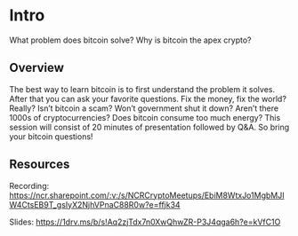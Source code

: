 # Intro
What problem does bitcoin solve? Why is bitcoin the apex crypto?

## Overview
The best way to learn bitcoin is to first understand the problem it solves. After that you can ask your favorite questions. Fix the money, fix the world? Really? Isn’t bitcoin a scam? Won’t government shut it down? Aren’t there 1000s of cryptocurrencies? Does bitcoin consume too much energy? This session will consist of 20 minutes of presentation followed by Q&A. So bring your bitcoin questions!

## Resources
Recording: https://ncr.sharepoint.com/:v:/s/NCRCryptoMeetups/EbiM8WtxJo1MgbMJIW4CtsEB9T_gsIyX2NjhVPnaC88R0w?e=ffjk34

Slides: https://1drv.ms/b/s!Aq2zjTdx7n0XwQhwZR-P3J4qga6h?e=kVfC1O
